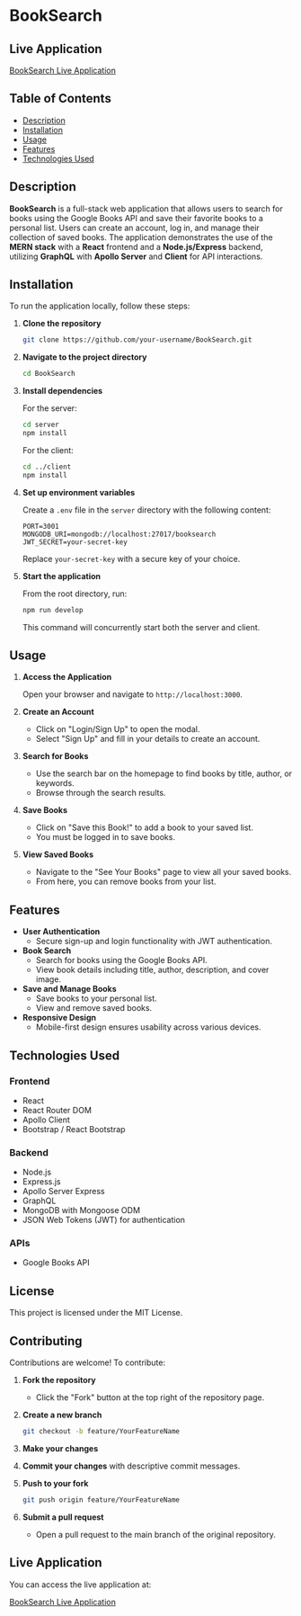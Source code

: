 
# BookSearch

## Live Application
[BookSearch Live Application](https://booksearchsite.onrender.com)

## Table of Contents
- [Description](#description)
- [Installation](#installation)
- [Usage](#usage)
- [Features](#features)
- [Technologies Used](#technologies-used)


## Description
**BookSearch** is a full-stack web application that allows users to search for books using the Google Books API and save their favorite books to a personal list. Users can create an account, log in, and manage their collection of saved books. The application demonstrates the use of the **MERN stack** with a **React** frontend and a **Node.js/Express** backend, utilizing **GraphQL** with **Apollo Server** and **Client** for API interactions.

## Installation
To run the application locally, follow these steps:

1. **Clone the repository**
   ```bash
   git clone https://github.com/your-username/BookSearch.git
   ```

2. **Navigate to the project directory**
   ```bash
   cd BookSearch
   ```

3. **Install dependencies**

   For the server:
   ```bash
   cd server
   npm install
   ```

   For the client:
   ```bash
   cd ../client
   npm install
   ```

4. **Set up environment variables**

   Create a `.env` file in the `server` directory with the following content:
   ```env
   PORT=3001
   MONGODB_URI=mongodb://localhost:27017/booksearch
   JWT_SECRET=your-secret-key
   ```
   Replace `your-secret-key` with a secure key of your choice.

5. **Start the application**

   From the root directory, run:
   ```bash
   npm run develop
   ```
   This command will concurrently start both the server and client.

## Usage
1. **Access the Application**

   Open your browser and navigate to `http://localhost:3000`.

2. **Create an Account**
   - Click on "Login/Sign Up" to open the modal.
   - Select "Sign Up" and fill in your details to create an account.

3. **Search for Books**
   - Use the search bar on the homepage to find books by title, author, or keywords.
   - Browse through the search results.

4. **Save Books**
   - Click on "Save this Book!" to add a book to your saved list.
   - You must be logged in to save books.

5. **View Saved Books**
   - Navigate to the "See Your Books" page to view all your saved books.
   - From here, you can remove books from your list.

## Features
- **User Authentication**
  - Secure sign-up and login functionality with JWT authentication.
- **Book Search**
  - Search for books using the Google Books API.
  - View book details including title, author, description, and cover image.
- **Save and Manage Books**
  - Save books to your personal list.
  - View and remove saved books.
- **Responsive Design**
  - Mobile-first design ensures usability across various devices.

## Technologies Used
### Frontend
- React
- React Router DOM
- Apollo Client
- Bootstrap / React Bootstrap

### Backend
- Node.js
- Express.js
- Apollo Server Express
- GraphQL
- MongoDB with Mongoose ODM
- JSON Web Tokens (JWT) for authentication

### APIs
- Google Books API

## License
This project is licensed under the MIT License.

## Contributing
Contributions are welcome! To contribute:

1. **Fork the repository**
   - Click the "Fork" button at the top right of the repository page.

2. **Create a new branch**
   ```bash
   git checkout -b feature/YourFeatureName
   ```

3. **Make your changes**

4. **Commit your changes** with descriptive commit messages.

5. **Push to your fork**
   ```bash
   git push origin feature/YourFeatureName
   ```

6. **Submit a pull request**
   - Open a pull request to the main branch of the original repository.


## Live Application
You can access the live application at:

[BookSearch Live Application](#) <!-- Replace with actual live application link -->
